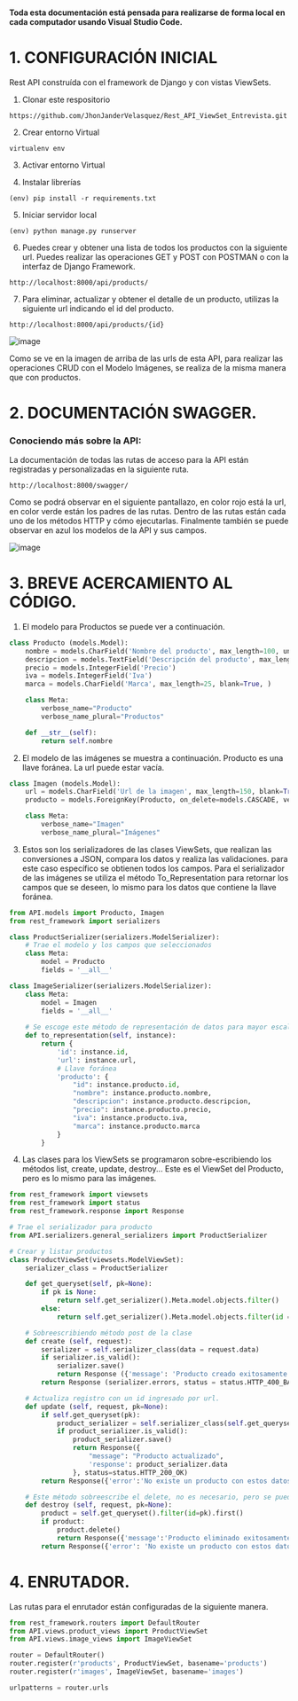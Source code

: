 #### Toda esta documentación está pensada para realizarse de forma local en cada computador usando Visual Studio Code.

# 1. CONFIGURACIÓN INICIAL
Rest API construída con el framework de Django y con vistas ViewSets. 

1. Clonar este respositorio
```
https://github.com/JhonJanderVelasquez/Rest_API_ViewSet_Entrevista.git
```

2. Crear entorno Virtual 
```
virtualenv env
```

3. Activar entorno Virtual

4. Instalar librerías
```
(env) pip install -r requirements.txt 
```

5. Iniciar servidor local
```
(env) python manage.py runserver 
```

6. Puedes crear y obtener una lista de todos los productos con la siguiente url. 
Puedes realizar las operaciones GET y POST con POSTMAN o con la interfaz de Django Framework.
```
http://localhost:8000/api/products/
```

7. Para eliminar, actualizar y obtener el detalle de un producto, utilizas la siguiente url indicando el id del producto.
```
http://localhost:8000/api/products/{id}
```

![image](https://user-images.githubusercontent.com/110197737/182057534-f15a7fbd-7d21-436a-9eb6-60b7c636f4f7.png)

Como se ve en la imagen de arriba de las urls de esta API, para realizar las operaciones CRUD con el Modelo Imágenes, se realiza de la misma manera que con productos.


# 2. DOCUMENTACIÓN SWAGGER.
### Conociendo más sobre la API:

La documentación de todas las rutas de acceso para la API están registradas y personalizadas en la siguiente ruta.
```
http://localhost:8000/swagger/
```

Como se podrá observar en el siguiente pantallazo, en color rojo está la url, en color verde están los padres de las rutas. 
Dentro de las rutas están cada uno de los métodos HTTP y cómo ejecutarlas. 
Finalmente también se puede observar en azul los modelos de la API y sus campos.

![image](https://user-images.githubusercontent.com/110197737/182061840-f1e5969f-8790-48a8-9c6f-031d28606db9.png)



# 3. BREVE ACERCAMIENTO AL CÓDIGO.

1. El modelo para Productos se puede ver a continuación.

```python
class Producto (models.Model):
    nombre = models.CharField('Nombre del producto', max_length=100, unique=True)
    descripcion = models.TextField('Descripción del producto', max_length=150)
    precio = models.IntegerField('Precio')
    iva = models.IntegerField('Iva')                 
    marca = models.CharField('Marca', max_length=25, blank=True, ) 

    class Meta:
        verbose_name="Producto"
        verbose_name_plural="Productos"

    def __str__(self):
        return self.nombre
```

2. El modelo de las imágenes se muestra a continuación. Producto es una llave foránea. La url puede estar vacía.

```python
class Imagen (models.Model):
    url = models.CharField('Url de la imagen', max_length=150, blank=True, null=True)
    producto = models.ForeignKey(Producto, on_delete=models.CASCADE, verbose_name='Producto')

    class Meta:
        verbose_name="Imagen"
        verbose_name_plural="Imágenes"
```

3. Estos son los serializadores de las clases ViewSets, que realizan las conversiones a JSON, compara los datos y realiza las validaciones.
para este caso específico se obtienen todos los campos. Para el serializador de las imágenes se utiliza el método To_Representation para retornar
los campos que se deseen, lo mismo para los datos que contiene la llave foránea.

```python
from API.models import Producto, Imagen
from rest_framework import serializers

class ProductSerializer(serializers.ModelSerializer):
    # Trae el modelo y los campos que seleccionados
    class Meta:
        model = Producto
        fields = '__all__'

class ImageSerializer(serializers.ModelSerializer):
    class Meta:
        model = Imagen
        fields = '__all__'
    
    # Se escoge este método de representación de datos para mayor escalabilidad y control del proyecto.
    def to_representation(self, instance):
        return {
            'id': instance.id,
            'url': instance.url,
            # Llave foránea
            'producto': {   
                "id": instance.producto.id,
                "nombre": instance.producto.nombre,
                "descripcion": instance.producto.descripcion,
                "precio": instance.producto.precio,
                "iva": instance.producto.iva,
                "marca": instance.producto.marca
            }
        }
```

4. Las clases para los ViewSets se programaron sobre-escribiendo los métodos list, create, update, destroy... Este es el ViewSet del Producto, 
pero es lo mismo para las imágenes.
```python
from rest_framework import viewsets
from rest_framework import status
from rest_framework.response import Response

# Trae el serializador para producto
from API.serializers.general_serializers import ProductSerializer

# Crear y listar productos
class ProductViewSet(viewsets.ModelViewSet):
    serializer_class = ProductSerializer

    def get_queryset(self, pk=None):
        if pk is None:
            return self.get_serializer().Meta.model.objects.filter()
        else:
            return self.get_serializer().Meta.model.objects.filter(id = pk).first()

    # Sobreescribiendo método post de la clase
    def create (self, request): 
        serializer = self.serializer_class(data = request.data)
        if serializer.is_valid():
            serializer.save()
            return Response ({'message': 'Producto creado exitosamente'}, status= status.HTTP_201_CREATED)
        return Response (serializer.errors, status = status.HTTP_400_BAD_REQUEST)

    # Actualiza registro con un id ingresado por url.
    def update (self, request, pk=None):
        if self.get_queryset(pk):
            product_serializer = self.serializer_class(self.get_queryset(pk), data=request.data)
            if product_serializer.is_valid():
                product_serializer.save()
                return Response({
                    "message": "Producto actualizado", 
                    'response': product_serializer.data
                }, status=status.HTTP_200_OK)
        return Response({'error':'No existe un producto con estos datos!'}, status=status.HTTP_400_BAD_REQUEST)

    # Este método sobreescribe el delete, no es necesario, pero se puede tener un mayor control. 
    def destroy (self, request, pk=None):
        product = self.get_queryset().filter(id=pk).first()
        if product:
            product.delete()
            return Response({'message':'Producto eliminado exitosamente'}, status=status.HTTP_200_OK)
        return Response({'error': 'No existe un producto con estos datos...'}, status=status.HTTP_400_BAD_REQUEST)
```

# 4. ENRUTADOR.

Las rutas para el enrutador están configuradas de la siguiente manera.

```python
from rest_framework.routers import DefaultRouter
from API.views.product_views import ProductViewSet
from API.views.image_views import ImageViewSet

router = DefaultRouter()
router.register(r'products', ProductViewSet, basename='products')
router.register(r'images', ImageViewSet, basename='images')

urlpatterns = router.urls
```






